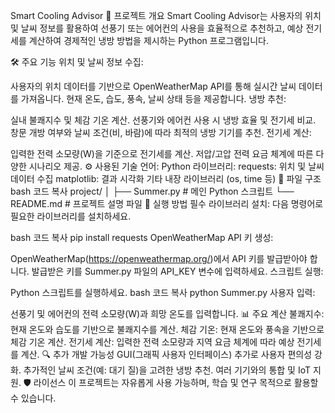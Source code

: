 Smart Cooling Advisor
📖 프로젝트 개요
Smart Cooling Advisor는 사용자의 위치 및 날씨 정보를 활용하여 선풍기 또는 에어컨의 사용을 효율적으로 추천하고, 예상 전기세를 계산하여 경제적인 냉방 방법을 제시하는 Python 프로그램입니다.

🛠️ 주요 기능
위치 및 날씨 정보 수집:

사용자의 위치 데이터를 기반으로 OpenWeatherMap API를 통해 실시간 날씨 데이터를 가져옵니다.
현재 온도, 습도, 풍속, 날씨 상태 등을 제공합니다.
냉방 추천:

실내 불쾌지수 및 체감 기온 계산.
선풍기와 에어컨 사용 시 냉방 효율 및 전기세 비교.
창문 개방 여부와 날씨 조건(비, 바람)에 따라 최적의 냉방 기기를 추천.
전기세 계산:

입력한 전력 소모량(W)을 기준으로 전기세를 계산.
저압/고압 전력 요금 체계에 따른 다양한 시나리오 제공.
⚙️ 사용된 기술
언어: Python
라이브러리:
requests: 위치 및 날씨 데이터 수집
matplotlib: 결과 시각화
기타 내장 라이브러리 (os, time 등)
📂 파일 구조
bash
코드 복사
project/
│
├── Summer.py           # 메인 Python 스크립트
└── README.md           # 프로젝트 설명 파일
🚀 실행 방법
필수 라이브러리 설치: 다음 명령어로 필요한 라이브러리를 설치하세요.

bash
코드 복사
pip install requests
OpenWeatherMap API 키 생성:

OpenWeatherMap(https://openweathermap.org/)에서 API 키를 발급받아야 합니다.
발급받은 키를 Summer.py 파일의 API_KEY 변수에 입력하세요.
스크립트 실행:

Python 스크립트를 실행하세요.
bash
코드 복사
python Summer.py
사용자 입력:

선풍기 및 에어컨의 전력 소모량(W)과 희망 온도를 입력합니다.
📊 주요 계산
불쾌지수:
현재 온도와 습도를 기반으로 불쾌지수를 계산.
체감 기온:
현재 온도와 풍속을 기반으로 체감 기온 계산.
전기세 계산:
입력한 전력 소모량과 지역 요금 체계에 따라 예상 전기세를 계산.
🔍 추가 개발 가능성
GUI(그래픽 사용자 인터페이스) 추가로 사용자 편의성 강화.
추가적인 날씨 조건(예: 대기 질)을 고려한 냉방 추천.
여러 기기와의 통합 및 IoT 지원.
🛡️ 라이선스
이 프로젝트는 자유롭게 사용 가능하며, 학습 및 연구 목적으로 활용할 수 있습니다.
